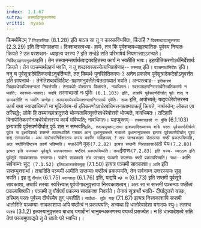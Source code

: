 ```yaml
---
index:  1.1.67
sutra:  तस्मादित्युत्तरसस्य
vritti:  nyasa
---
```


किमर्थमिदम् ? `तिङ्ङतिङः` (8.1.28) इति याऽत्र सा तु न कारकविभक्तिः, किंतर्हि ? `दिक्शब्दादञ्चूत्तरपद` (2.3.29) इति दिग्योगलक्षणा। दिक्शब्दस्त्वध्या-
हार्यः, तत्र किं पूर्वशब्दमध्याहृत्यातिङः पूर्वस्य निघातः क्रियते ? उत परशब्दम-
ध्याहृत्य परस्य ? इति सन्देहे सति परिभाषेयं नियमाऱ्ताऽऽरभ्यते।
`निर्दिष्टग्रहणमनुवर्त्तते`इति। तेन तस्यानन्तर्यार्थत्वाद्वयवहितस्य
कार्यं न भवतीति भावः। इहापीतिकरणोऽर्थनिर्देशार्थः क्रियते। तेन पञ्चम्यर्थग्रहणं भवति, न तु शब्दस्वरूपस्येत्यभिप्रायेणाह-- `तस्मात्` इति। `पञ्चम्यर्थनिर्देशः`
इति। ननु च पूर्वसूत्रादेवेतिकरणोऽनुवर्तिष्यते, तत् किमर्थः पुनरिहेतिकरणः ? अनेन प्रकारेण पूर्वसूत्रादेकदेशोऽनुवर्त्तत इति ज्ञापनार्थ-। तेनेतिशब्दवन्निर्दिष्ट-ग्रहणमनुवर्त्तेतेत्येतदाख्यातं भवति।
अन्यस्त्वाह-- `इतिकरणं त्विहावधेरवधिमत्तन्त्रतां निवर्त्तयति। तेनावधेरे-वोत्तरस्य विज्ञायते, नावधिमतः। स्वरूपग्रहणनिरासार्थस्त्वितिकरणो न भवति; स्वरूपा-भावात्। यदपि `तस्माच्छसो नः पुंसि` (6.1.103) इति, तत्रापि पूर्वसवर्णदीर्घात्
पूर्वः शस् न सम्भवतीति न भवति सन्देहः। तस्मादवधेरवधिमत्तन्त्रतानिरासार्थ एवेति-
शब्दः` इति, अत्रोच्यते; यद्यवधेरेवोत्तरस्य कार्यं यथा स्यादवधिमतो मा भूदित्येवम-र्थं इतिकरणोऽवधेरवधिमत्तन्त्रतामपाकर्तुं क्रियते, नार्थस्तेन; लोकत एव
तत्सिद्धेः; लोके हि तस्माच्छात्रादुत्तरो भोज्यतामित्युक्तेरवधेरेवोत्तरो भोज्यते, नावधिमतः। तदिहापि विनापीतिकरणेनावधेरेवोत्तरस्य कार्यं भविष्यति; नावधिमतः।
यदप्युक्तम्-- `तसमाच्छसो नः पुंसि` (6.1.103) इत्यत्रापि पूर्वसवर्णदीर्घात्
पूर्वः शस् न सम्भवति` इति, तदप्ययुक्तम्;तथा ह्यशब्दादिशब्दाच्च शसि परतः
पूर्वसवर्णदीर्घत्वे पूर्वत्र च वृक्षादिशब्दे शसन्ते व्यवस्थापिते गच्छत आन्
वृक्षानुपलभते गच्छतो वृक्षानानुपलभत इत्यत्र पूर्वसवर्णदीर्घात् पूरवं शश्
सम्भवत्येव।
अथ यत्रोभयनिर्देशस्तत्र कस्य कार्येण भवितव्यम् ? तत्र यानवकाशा सेतरस्याः षष्ठीं प्रकल्पयिष्यति, अतः षष्ठीनिर्दिष्टस्य कार्यं भविष्यति। यथा `आने मुक्` (7.2.82) इत्यत्र सप्तमी निरवकासा `अतो येयः` (7.2.80) इत्यत इति पञ्चम्याः
पूर्वसूत्रे सावकाशायाः षष्ठीत्वं प्रकल्पयिष्यति। तथा `ईदासः` (7.2.83) इति पञ्च-
म्याऽऽन इति पूर्वसूत्रे सावकाशायाः सप्तम्याः। यत्रोभे सावकासे तत्र परत्वात्
पञ्चमी सप्तम्याः षष्ठीं प्रकल्पयिष्यति। यथा-- `आमि सर्वनाम्नः सुट्` (7.1.52) इतिठआज्जसेरसुक्` (7.1.50) इत्यत्र पञ्चमी सावकाशा। `आमि` इति सप्तम्युत्तरार्था।
तत्रादिति पञ्चमी आमीति सप्तम्याः षष्ठीत्वं प्रकल्पयति, तेन सर्वनाम्न उत्तरस्यामः सुड् भवति। इह तु `दीर्घात्` (6.1.75) `पदान्ताद्वा` (6.1.76) इति, यद्यपि
`च्छे च` (6.1.73) इति सप्तमी पूर्वसूत्रे सावकाशा, तथापि तस्याः स्वरित्त्वात्
पूर्वयोगादनुवृत्ताया निरवकाशत्वम्। अतः सा च सप्तमी पञ्चम्याः षष्ठीत्वं प्रकल्पयिष्यति। पञ्चमी तु पौर्वपर्यं प्रकल्प्य सावकाशा निवर्त्तते। तेनायं सूत्रार्थो भवति- दीर्घादुत्तरो यच्छः, तस्मिन् परतः पूर्वस्य दीर्घस्यैव तुग् भवतीति। `सार्वधा-
तुके यक्` (7.1.67) इत्यत्र निरवकाशापि सप्तमी धातोरिति पञ्चम्याः सावकाशाया अपि
षष्ठीत्वं न प्रकल्पयति; अन्यथा हि धातोरेवादेशा यगादयः स्युः। ततश्च `परश्च` (3.1.2) इत्यस्यानुवृत्तस्य बाधाद् यगादीनां चानुबन्धकरणस्य वयर्थ्यं प्रसज्येत। न हि
धात्वादेशत्वे सति तेषां परत्वमुपपद्यते तु ते धातोः परे भवन्ति।।

